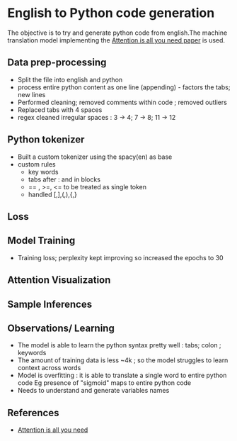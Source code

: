 # English to Python code generation  

The objective is to try and generate python code from english.The machine translation model implementing the [Attention is all you need paper](https://arxiv.org/abs/1706.03762) is used. 

## Data prep-processing

*  Split the file into english and python
*  process entire python content as one line (appending) - factors the tabs; new lines
*  Performed cleaning; removed comments within code ; removed outliers
*  Replaced tabs with 4 spaces
*  regex cleaned irregular spaces : 3 -> 4; 7 -> 8; 11 -> 12 

## Python tokenizer

* Built a custom tokenizer using the spacy(en) as base  
* custom rules
  * key words
  * tabs after : and in blocks
  * == , >=, <= to be treated as single token
  * handled [,],(,),{,}   

## Loss

## Model Training

* Training loss; perplexity kept improving so increased the epochs to 30

## Attention Visualization

## Sample Inferences

## Observations/ Learning

* The model is able to learn the python syntax pretty well : tabs; colon ; keywords
* The amount of training data is less ~4k ; so the model struggles to learn context across words
* Model is overfitting : it is able to translate a single word to entire python code Eg presence of "sigmoid" maps to entire python code
* Needs to understand and generate variables names

## References

* [Attention is all you need](https://arxiv.org/pdf/1706.03762.pdf)
